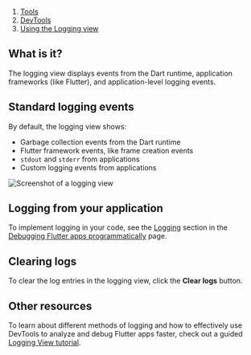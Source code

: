 1.  [Tools](https://docs.flutter.dev/tools)
2.  [DevTools](https://docs.flutter.dev/tools/devtools)
3.  [Using the Logging view](https://docs.flutter.dev/tools/devtools/logging)

## What is it?

The logging view displays events from the Dart runtime, application frameworks (like Flutter), and application-level logging events.

## Standard logging events

By default, the logging view shows:

-   Garbage collection events from the Dart runtime
-   Flutter framework events, like frame creation events
-   `stdout` and `stderr` from applications
-   Custom logging events from applications

![Screenshot of a logging view](https://docs.flutter.dev/assets/images/docs/tools/devtools/logging_log_entries.png)

## Logging from your application

To implement logging in your code, see the [Logging](https://docs.flutter.dev/testing/code-debugging#add-logging-to-your-application) section in the [Debugging Flutter apps programmatically](https://docs.flutter.dev/testing/code-debugging) page.

## Clearing logs

To clear the log entries in the logging view, click the **Clear logs** button.

## Other resources

To learn about different methods of logging and how to effectively use DevTools to analyze and debug Flutter apps faster, check out a guided [Logging View tutorial](https://medium.com/@fluttergems/mastering-dart-flutter-devtools-logging-view-part-5-of-8-b634f3a3af26).